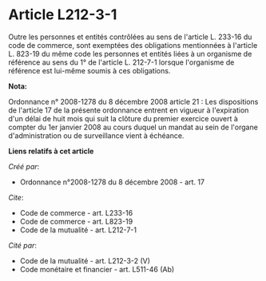 # Article L212-3-1

Outre les personnes et entités contrôlées au sens de l'article L. 233-16 du code de commerce, sont exemptées des obligations
mentionnées à l'article L. 823-19 du même code les personnes et entités liées à un organisme de référence au sens du 1° de
l'article L. 212-7-1 lorsque l'organisme de référence est lui-même soumis à ces obligations.

**Nota:**

Ordonnance n° 2008-1278 du 8 décembre 2008 article 21 : Les dispositions de l'article 17 de la présente ordonnance entrent en
vigueur à l'expiration d'un délai de huit mois qui suit la clôture du premier exercice ouvert à compter du 1er janvier 2008
au cours duquel un mandat au sein de l'organe d'administration ou de surveillance vient à échéance.

**Liens relatifs à cet article**

_Créé par_:

  - Ordonnance n°2008-1278  du 8 décembre 2008 - art. 17

_Cite_:

  - Code de commerce - art. L233-16
  - Code de commerce - art. L823-19
  - Code de la mutualité - art. L212-7-1

_Cité par_:

  - Code de la mutualité - art. L212-3-2 (V)
  - Code monétaire et financier - art. L511-46 (Ab)
